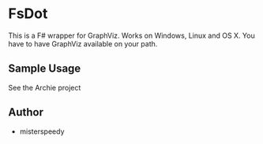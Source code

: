 # FsDot

This is a F# wrapper for GraphViz. Works on Windows, Linux and OS X. You have to
have GraphViz available on your path.

## Sample Usage

See the Archie project

## Author

 - misterspeedy

